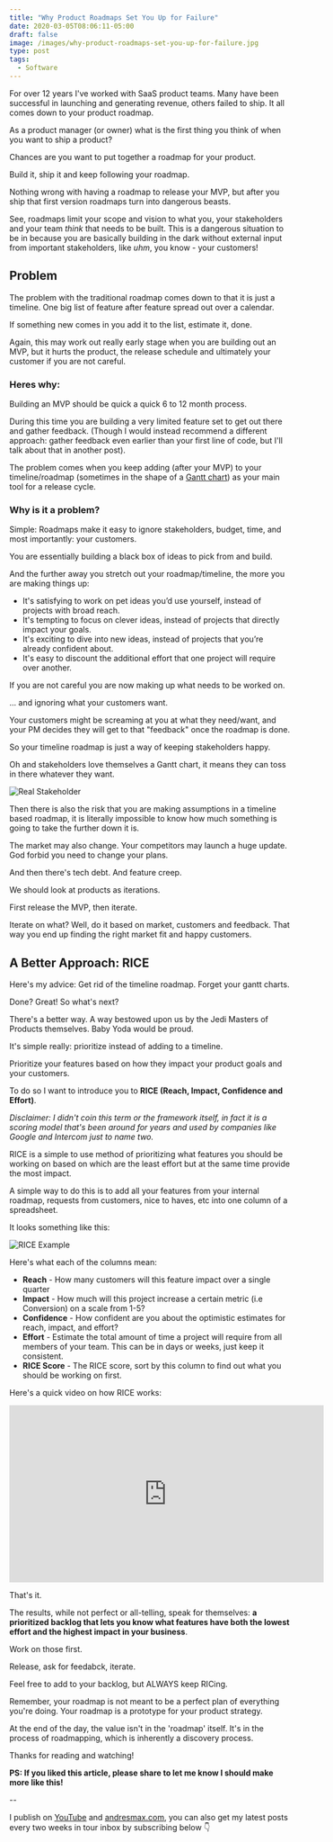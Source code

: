 ```yaml
---
title: "Why Product Roadmaps Set You Up for Failure"
date: 2020-03-05T08:06:11-05:00
draft: false
image: /images/why-product-roadmaps-set-you-up-for-failure.jpg
type: post
tags:
  - Software
---
```

For over 12 years I've worked with SaaS product teams. Many have been successful in launching and generating revenue, others failed to ship. It all comes down to your product roadmap.

<!--more-->

As a product manager (or owner) what is the first thing you think of when you want to ship a product?

Chances are you want to put together a roadmap for your product.

Build it, ship it and keep following your roadmap.

Nothing wrong with having a roadmap to release your MVP, but after you ship that first version roadmaps turn into dangerous beasts.

See, roadmaps limit your scope and vision to what you, your stakeholders and your team *think* that needs to be built. This is a dangerous situation to be in because you are basically building in the dark without external input from important stakeholders, like _uhm_, you know - your customers!


## Problem

The problem with the traditional roadmap comes down to that it is just a timeline. One big list of feature after feature spread out over a calendar.

If something new comes in you add it to the list, estimate it, done.

Again, this may work out really early stage when you are building out an MVP, but it hurts the product, the release schedule and ultimately your customer if you are not careful.

### Heres why:

Building an MVP should be quick a quick 6 to 12 month process.

During this time you are building a very limited feature set to get out there and gather feedback. (Though I would instead recommend a different approach: gather feedback even earlier than your first line of code, but I'll talk about that in another post).

The problem comes when you keep adding (after your MVP) to your timeline/roadmap (sometimes in the shape of a [Gantt chart](https://en.wikipedia.org/wiki/Gantt_chart)) as your main tool for a release cycle.

### Why is it a problem?

Simple: Roadmaps make it easy to ignore stakeholders, budget, time, and most importantly: your customers.

You are essentially building a black box of ideas to pick from and build.

And the further away you stretch out your roadmap/timeline, the more you are making things up:

- It's satisfying to work on pet ideas you’d use yourself, instead of projects with broad reach.
- It's tempting to focus on clever ideas, instead of projects that directly impact your goals.
- It's exciting to dive into new ideas, instead of projects that you’re already confident about.
- It's easy to discount the additional effort that one project will require over another.

If you are not careful you are now making up what needs to be worked on.

... and ignoring what your customers want.

Your customers might be screaming at you at what they need/want, and your PM decides they will get to that "feedback" once the roadmap is done.

So your timeline roadmap is just a way of keeping stakeholders happy.

Oh and stakeholders love themselves a Gantt chart, it means they can toss in there whatever they want.

![Real Stakeholder](/images/omg.gif)

Then there is also the risk that you are making assumptions in a timeline based roadmap, it is literally impossible to know how much something is going to take the further down it is.

The market may also change. Your competitors may launch a huge update. God forbid you need to change your plans.

And then there's tech debt. And feature creep.

We should look at products as iterations.

First release the MVP, then iterate.

Iterate on what? Well, do it based on market, customers and feedback. That way you end up finding the right market fit and happy customers.

## A Better Approach: RICE

Here's my advice: Get rid of the timeline roadmap. Forget your gantt charts.

Done? Great! So what's next?

There's a better way. A way bestowed upon us by the Jedi Masters of Products themselves. Baby Yoda would be proud.

It's simple really: prioritize instead of adding to a timeline.

Prioritize your features based on how they impact your product goals and your customers.

To do so I want to introduce you to **RICE (Reach, Impact, Confidence and Effort)**.

_Disclaimer: I didn't coin this term or the framework itself, in fact it is a scoring model that's been around for years and used by companies like Google and Intercom just to name two._

RICE is a simple to use method of prioritizing what features you should be working on based on which are the least effort but at the same time provide the most impact.

A simple way to do this is to add all your features from your internal roadmap, requests from customers, nice to haves, etc into one column of a spreadsheet.

It looks something like this:

![RICE Example](/images/ricesample.png)

Here's what each of the columns mean:

- **Reach** - How many customers will this feature impact over a single quarter
- **Impact** - How much will this project increase a certain metric (i.e Conversion) on a scale from 1-5?
- **Confidence** - How confident are you about the optimistic estimates for reach, impact, and effort?
- **Effort** - Estimate the total amount of time a project will require from all members of your team. This can be in days or weeks, just keep it consistent.
- **RICE Score** - The RICE score, sort by this column to find out what you should be working on first.


Here's a quick video on how RICE works:

<iframe width="560" height="315" src="https://www.youtube.com/embed/kGJYVPeGdMo" frameborder="0" allow="accelerometer; autoplay; encrypted-media; gyroscope; picture-in-picture" allowfullscreen></iframe>


That's it.

The results, while not perfect or all-telling, speak for themselves: **a prioritized backlog that lets you know what features have both the lowest effort and the highest impact in your business**.

Work on those first.

Release, ask for feedabck, iterate.

Feel free to add to your backlog, but ALWAYS keep RICing.

Remember, your roadmap is not meant to be a perfect plan of everything you're doing. Your roadmap is a prototype for your product strategy.

At the end of the day, the value isn't in the 'roadmap' itself. It's in the process of roadmapping, which is inherently a discovery process.

Thanks for reading and watching!

**PS: If you liked this article, please share to let me know I should make more like this!**

--

I publish on [YouTube][1] and [andresmax.com][2], you can also get my latest posts every two weeks in tour inbox by subscribing below 👇

 [1]: https://www.youtube.com/andresmax
 [2]: https://www.andresmax.com/
 [3]: https://anchor.fm/andresmax
